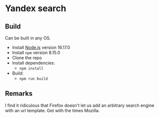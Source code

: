# Yandex search

## Build

Can be built in any OS.

- Install [Node.js](https://nodejs.org/) version 16.17.0
- Install `npm` version 8.15.0
- Clone the repo
- Install dependencies:
  - `npm install`
- Build:
  - `npm run build`

## Remarks

I find it ridiculous that Firefox doesn't let us add an arbitrary search engine with an url template.
Get with the times Mozilla.

